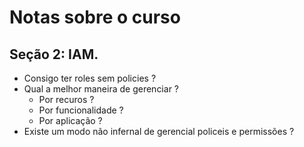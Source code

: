 # Notas sobre o curso

## Seção 2: IAM.
* Consigo ter roles sem policies ?
* Qual a melhor maneira de gerenciar ?
   * Por recuros ?
   * Por funcionalidade ? 
   * Por aplicação ? 
* Existe um modo não infernal de gerencial policeis e permissões ?
